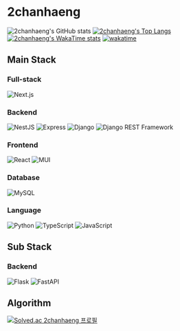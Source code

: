 # 2chanhaeng

![2chanhaeng's GitHub stats](https://github-readme-stats.vercel.app/api?username=2chanhaeng&show_icons=true&theme=radical)
[![2chanhaeng's Top Langs](https://github-readme-stats.vercel.app/api/top-langs/?username=2chanhaeng&size_weight=0&count_weight=1&langs_count=8&layout=donut&bg_color=45,1B98D1,9BDBF5&title_color=fff&text_color=fff&boborder_color=1B98D1&locale=kr)](https://github.com/2chanhaeng/github-readme-stats)
[![2chanhaeng's WakaTime stats](https://github-readme-stats.vercel.app/api/wakatime?username=2chanhaeng&layout=compact)](https://github.com/2chanhaeng/github-readme-stats)
[![wakatime](https://wakatime.com/badge/user/7d1df315-b169-4e35-8d75-d20fc4ed21f8.svg?style=flat-square)](https://wakatime.com/@2chanhaeng)

## Main Stack

### Full-stack

![Next.js](https://img.shields.io/badge/-Next.js-000000?style=flat-square&logo=next.js)

### Backend

![NestJS](https://img.shields.io/badge/-NestJS-E0234E?style=flat-square&logo=nestjs)
![Express](https://img.shields.io/badge/-Express-000000?style=flat-square&logo=express)
![Django](https://img.shields.io/badge/-Django-092E20?style=flat-square&logo=django)
![Django REST Framework](https://img.shields.io/badge/-Django%20REST%20Framework-092E20?style=flat-square&logo=django)

### Frontend

![React](https://img.shields.io/badge/-react-ffffff?style=flat-square&logo=react)
![MUI](https://img.shields.io/badge/-MUI-ffffff?style=flat-square&logo=mui)

### Database

![MySQL](https://img.shields.io/badge/-MySQL-4479A1?style=flat-square&logo=mysql)

### Language

![Python](https://img.shields.io/badge/-Python-ffd43b?style=flat-square&logo=python)
![TypeScript](https://img.shields.io/badge/-TypeScript-05122A?style=flat-square&logo=typescript)
![JavaScript](https://img.shields.io/badge/-JavaScript-05122A?style=flat-square&logo=javascript&logoColor=white)

## Sub Stack

### Backend

![Flask](https://img.shields.io/badge/-Flask-000000?style=flat-square&logo=flask)
![FastAPI](https://img.shields.io/badge/-FastAPI-ffffff?style=flat-square&logo=fastapi)

## Algorithm

[![Solved.ac 2chanhaeng 프로필](http://mazassumnida.wtf/api/v2/generate_badge?boj=2chanhaeng)](https://solved.ac/2chanhaeng)
